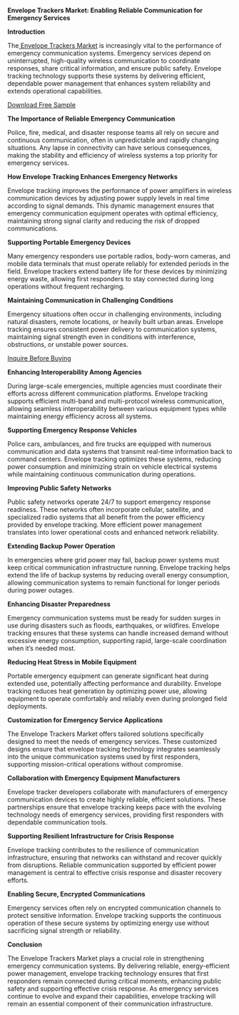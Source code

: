 **Envelope Trackers Market: Enabling Reliable Communication for Emergency Services**

**Introduction**

The[ Envelope Trackers Market](https://www.nextmsc.com/report/envelope-trackers-market-se3239) is increasingly vital to the performance of emergency communication systems. Emergency services depend on uninterrupted, high-quality wireless communication to coordinate responses, share critical information, and ensure public safety. Envelope tracking technology supports these systems by delivering efficient, dependable power management that enhances system reliability and extends operational capabilities.

[Download Free Sample](https://www.nextmsc.com/envelope-trackers-market-se3239/request-sample)

**The Importance of Reliable Emergency Communication**

Police, fire, medical, and disaster response teams all rely on secure and continuous communication, often in unpredictable and rapidly changing situations. Any lapse in connectivity can have serious consequences, making the stability and efficiency of wireless systems a top priority for emergency services.

**How Envelope Tracking Enhances Emergency Networks**

Envelope tracking improves the performance of power amplifiers in wireless communication devices by adjusting power supply levels in real time according to signal demands. This dynamic management ensures that emergency communication equipment operates with optimal efficiency, maintaining strong signal clarity and reducing the risk of dropped communications.

**Supporting Portable Emergency Devices**

Many emergency responders use portable radios, body-worn cameras, and mobile data terminals that must operate reliably for extended periods in the field. Envelope trackers extend battery life for these devices by minimizing energy waste, allowing first responders to stay connected during long operations without frequent recharging.

**Maintaining Communication in Challenging Conditions**

Emergency situations often occur in challenging environments, including natural disasters, remote locations, or heavily built urban areas. Envelope tracking ensures consistent power delivery to communication systems, maintaining signal strength even in conditions with interference, obstructions, or unstable power sources.

[Inquire Before Buying](https://www.nextmsc.com/envelope-trackers-market-se3239/inquire-before-buying)

**Enhancing Interoperability Among Agencies**

During large-scale emergencies, multiple agencies must coordinate their efforts across different communication platforms. Envelope tracking supports efficient multi-band and multi-protocol wireless communication, allowing seamless interoperability between various equipment types while maintaining energy efficiency across all systems.

**Supporting Emergency Response Vehicles**

Police cars, ambulances, and fire trucks are equipped with numerous communication and data systems that transmit real-time information back to command centers. Envelope tracking optimizes these systems, reducing power consumption and minimizing strain on vehicle electrical systems while maintaining continuous communication during operations.

**Improving Public Safety Networks**

Public safety networks operate 24/7 to support emergency response readiness. These networks often incorporate cellular, satellite, and specialized radio systems that all benefit from the power efficiency provided by envelope tracking. More efficient power management translates into lower operational costs and enhanced network reliability.

**Extending Backup Power Operation**

In emergencies where grid power may fail, backup power systems must keep critical communication infrastructure running. Envelope tracking helps extend the life of backup systems by reducing overall energy consumption, allowing communication systems to remain functional for longer periods during power outages.

**Enhancing Disaster Preparedness**

Emergency communication systems must be ready for sudden surges in use during disasters such as floods, earthquakes, or wildfires. Envelope tracking ensures that these systems can handle increased demand without excessive energy consumption, supporting rapid, large-scale coordination when it’s needed most.

**Reducing Heat Stress in Mobile Equipment**

Portable emergency equipment can generate significant heat during extended use, potentially affecting performance and durability. Envelope tracking reduces heat generation by optimizing power use, allowing equipment to operate comfortably and reliably even during prolonged field deployments.

**Customization for Emergency Service Applications**

The Envelope Trackers Market offers tailored solutions specifically designed to meet the needs of emergency services. These customized designs ensure that envelope tracking technology integrates seamlessly into the unique communication systems used by first responders, supporting mission-critical operations without compromise.

**Collaboration with Emergency Equipment Manufacturers**

Envelope tracker developers collaborate with manufacturers of emergency communication devices to create highly reliable, efficient solutions. These partnerships ensure that envelope tracking keeps pace with the evolving technology needs of emergency services, providing first responders with dependable communication tools.

**Supporting Resilient Infrastructure for Crisis Response**

Envelope tracking contributes to the resilience of communication infrastructure, ensuring that networks can withstand and recover quickly from disruptions. Reliable communication supported by efficient power management is central to effective crisis response and disaster recovery efforts.

**Enabling Secure, Encrypted Communications**

Emergency services often rely on encrypted communication channels to protect sensitive information. Envelope tracking supports the continuous operation of these secure systems by optimizing energy use without sacrificing signal strength or reliability.

**Conclusion**

The Envelope Trackers Market plays a crucial role in strengthening emergency communication systems. By delivering reliable, energy-efficient power management, envelope tracking technology ensures that first responders remain connected during critical moments, enhancing public safety and supporting effective crisis response. As emergency services continue to evolve and expand their capabilities, envelope tracking will remain an essential component of their communication infrastructure. 
